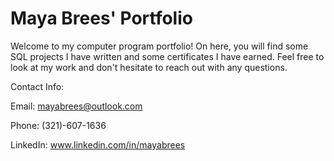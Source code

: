 # Maya Brees' Portfolio

Welcome to my computer program portfolio! On here, you will find some SQL projects I have written and some certificates I have earned. Feel free to look at my work and don't hesitate to reach out with any questions.

Contact Info:

Email: mayabrees@outlook.com

Phone: (321)-607-1636

LinkedIn: www.linkedin.com/in/mayabrees
